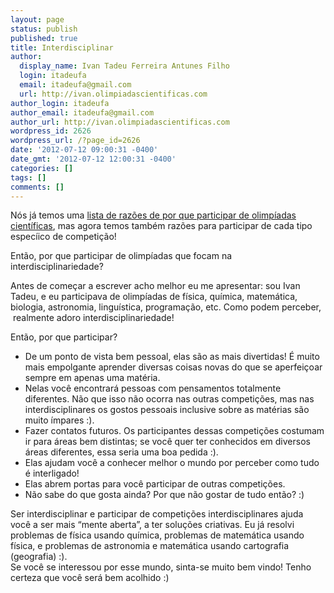 ```yaml
---
layout: page
status: publish
published: true
title: Interdisciplinar
author:
  display_name: Ivan Tadeu Ferreira Antunes Filho
  login: itadeufa
  email: itadeufa@gmail.com
  url: http://ivan.olimpiadascientificas.com
author_login: itadeufa
author_email: itadeufa@gmail.com
author_url: http://ivan.olimpiadascientificas.com
wordpress_id: 2626
wordpress_url: /?page_id=2626
date: '2012-07-12 09:00:31 -0400'
date_gmt: '2012-07-12 12:00:31 -0400'
categories: []
tags: []
comments: []
---
```

Nós já temos uma [lista de razões de por que participar de olimpíadas
científicas][1], mas agora temos também razões para participar de cada
tipo especíico de competição!

Então, por que participar de olimpíadas que focam na
interdisciplinariedade?

Antes de começar a escrever acho melhor eu me apresentar: sou Ivan
Tadeu, e eu participava de olimpíadas de física, química, matemática,
biologia, astronomia, linguística, programação, etc. Como podem
perceber,  realmente adoro interdisciplinariedade!

Então, por que participar?

* De um ponto de vista bem pessoal, elas são as mais divertidas! É muito
  mais empolgante aprender diversas coisas novas do que se aperfeiçoar
  sempre em apenas uma matéria.
* Nelas você encontrará pessoas com pensamentos totalmente diferentes.
  Não que isso não ocorra nas outras competições, mas nas
  interdisciplinares os gostos pessoais inclusive sobre as matérias são
  muito ímpares :).
* Fazer contatos futuros. Os participantes dessas competições costumam
  ir para áreas bem distintas; se você quer ter conhecidos em diversos
  áreas diferentes, essa seria uma boa pedida :).
* Elas ajudam você a conhecer melhor o mundo por perceber como tudo é
  interligado!
* Elas abrem portas para você participar de outras competições.
* Não sabe do que gosta ainda? Por que não gostar de tudo então? :)
  

  
Ser interdisciplinar e participar de competições interdisciplinares ajuda você a ser mais &ldquo;mente aberta&rdquo;, a ter soluções criativas. Eu já resolvi problemas de física usando química, problemas de matemática usando física, e problemas de astronomia e matemática usando cartografia (geografia) :).  
 Se você se interessou por esse mundo, sinta-se muito bem vindo! Tenho
certeza que você será bem acolhido :)



[1]: /olimpiadas/ "Por que participar?"
